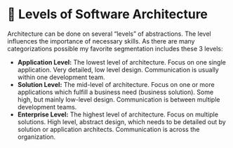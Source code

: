 # 📎 Levels of Software Architecture

Architecture can be done on several “levels” of abstractions. The level influences the importance of necessary skills. As there are many categorizations possible my favorite segmentation includes these 3 levels:

* **Application Level:** The lowest level of architecture. Focus on one single application. Very detailed, low level design. Communication is usually within one development team.
* **Solution Level:** The mid-level of architecture. Focus on one or more applications which fulfill a business need (business solution). Some high, but mainly low-level design. Communication is between multiple development teams.
* **Enterprise Level:** The highest level of architecture. Focus on multiple solutions. High level, abstract design, which needs to be detailed out by solution or application architects. Communication is across the organization.
